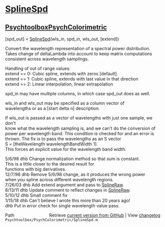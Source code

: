 # [SplineSpd](SplineSpd)
## [Psychtoolbox](Psychtoolbox)[PsychColorimetric](PsychColorimetric)

[spd\_out] = [SplineSpd](SplineSpd)(wls\_in, spd\_in, wls\_out, [extend])  
  
Convert the wavelength representation of a spectral power distribution.  
Takes change of deltaLambda into account to keep matrix computations  
consistent across wavelength samplings.  
  
Handling of out of range values:  
  extend == 0: Cubic spline, extends with zeros [default]  
  extend == 1: Cubic spline, extends with last value in that direction  
  extend == 2: Linear interpolation, linear extrapolation  
  
spd\_in may have multiple columns, in which case spd\_out does as well.  
  
wls\_in and wls\_out may be specified as a column vector of  
wavelengths or as a [start delta n] description.  
  
If wls\_out is passed as a vector of wavelengths with just one sample, we don't   
know what the wavelength sampling is, and we can't do the conversion of  
power per wavelength band.  This condition is checked for and an error is  
thrown.  The fix is to pass the wavelengths as an S vector  
  S = [theWavelength wavelengthBandWidth 1].  
This forces an explicit value for the wavelength band width.  
  
5/6/98  dhb  Change normalization method so that sum is constant.  
             This is a little closer to the desired result for  
             functions with big derivatives.  
12/7/98 dhb  Remove 5/6/98 change, as it produces the wrong power  
             when you spline across different wavelength regions.  
7/26/03 dhb  Add extend argument and pass to [SplineRaw](SplineRaw).  
8/13/11 dhb  Update comment to reflect changes in [SplineRaw](SplineRaw).  
5/10/12 dhb  Small comment fix  
1/15/18 dhb  Can't believe I wrote this more than 20 years ago!  
        dhb  Put in error check for single wavelength value pass.  




<div class="code_header" style="text-align:right;">
  <span style="float:left;">Path&nbsp;&nbsp;</span> <span class="counter">Retrieve <a href=
  "https://raw.github.com/Psychtoolbox-3/Psychtoolbox-3/beta/Psychtoolbox/PsychColorimetric/SplineSpd.m">current version from GitHub</a> | View <a href=
  "https://github.com/Psychtoolbox-3/Psychtoolbox-3/commits/beta/Psychtoolbox/PsychColorimetric/SplineSpd.m">changelog</a></span>
</div>
<div class="code">
  <code>Psychtoolbox/PsychColorimetric/SplineSpd.m</code>
</div>

